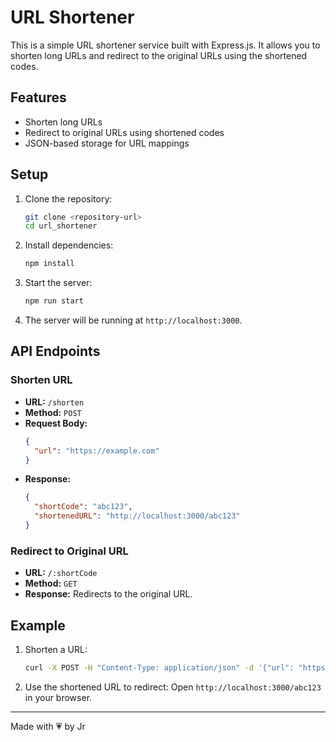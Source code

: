 # URL Shortener

This is a simple URL shortener service built with Express.js. It allows you to shorten long URLs and redirect to the original URLs using the shortened codes.

## Features

- Shorten long URLs
- Redirect to original URLs using shortened codes
- JSON-based storage for URL mappings

## Setup

1. Clone the repository:
    ```sh
    git clone <repository-url>
    cd url_shortener
    ```

2. Install dependencies:
    ```sh
    npm install
    ```

3. Start the server:
    ```sh
    npm run start
    ```

4. The server will be running at `http://localhost:3000`.

## API Endpoints

### Shorten URL

- **URL:** `/shorten`
- **Method:** `POST`
- **Request Body:**
    ```json
    {
      "url": "https://example.com"
    }
    ```
- **Response:**
    ```json
    {
      "shortCode": "abc123",
      "shortenedURL": "http://localhost:3000/abc123"
    }
    ```

### Redirect to Original URL

- **URL:** `/:shortCode`
- **Method:** `GET`
- **Response:** Redirects to the original URL.

## Example

1. Shorten a URL:
    ```sh
    curl -X POST -H "Content-Type: application/json" -d '{"url": "https://example.com"}' http://localhost:3000/shorten
    ```

2. Use the shortened URL to redirect:
    Open `http://localhost:3000/abc123` in your browser.

---

Made with 💗 by Jr